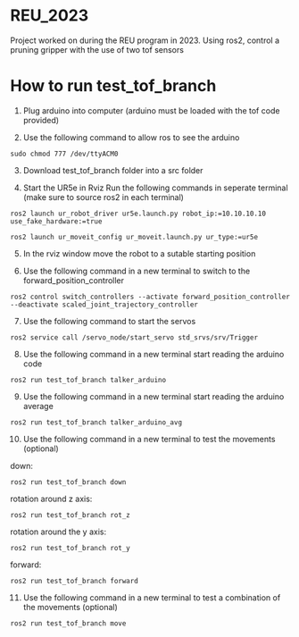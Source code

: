 # REU_2023
Project worked on during the REU program in 2023. Using ros2, control a pruning gripper with the use of two tof sensors 

# How to run test_tof_branch

1. Plug arduino into computer (arduino must be loaded with the tof code provided)
  
2. Use the following command to allow ros to see the arduino
```
sudo chmod 777 /dev/ttyACM0
```
3. Download test_tof_branch folder into a src folder 

4. Start the UR5e in Rviz
     Run the following commands in seperate terminal (make sure to source ros2 in each terminal)
```
ros2 launch ur_robot_driver ur5e.launch.py robot_ip:=10.10.10.10 use_fake_hardware:=true
```
```
ros2 launch ur_moveit_config ur_moveit.launch.py ur_type:=ur5e
```  
5. In the rviz window move the robot to a sutable starting position
   
6. Use the following command in a new terminal to switch to the forward_position_controller 
```
ros2 control switch_controllers --activate forward_position_controller --deactivate scaled_joint_trajectory_controller
```
7. Use the following command to start the servos
```
ros2 service call /servo_node/start_servo std_srvs/srv/Trigger
```
8. Use the following command in a new terminal start reading the arduino code 
```
ros2 run test_tof_branch talker_arduino
```
9. Use the following command in a new terminal start reading the arduino average 
```
ros2 run test_tof_branch talker_arduino_avg
```
10. Use the following command in a new terminal to test the movements (optional)

down: 
```
ros2 run test_tof_branch down
```
rotation around z axis: 
```
ros2 run test_tof_branch rot_z
```
rotation around the y axis: 
```
ros2 run test_tof_branch rot_y
```
forward: 
```
ros2 run test_tof_branch forward
```
11. Use the following command in a new terminal to test a combination of the movements (optional) 
```
ros2 run test_tof_branch move
```

